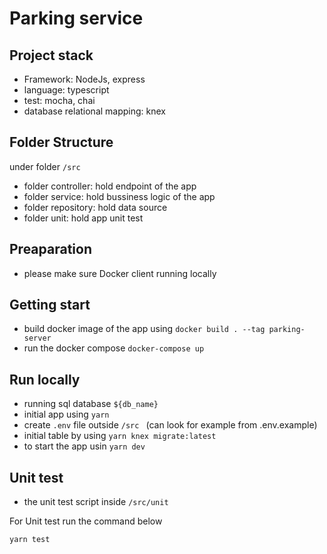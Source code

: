 # Parking service

## Project stack
- Framework: NodeJs, express
- language: typescript
- test: mocha, chai
- database relational mapping: knex

## Folder Structure
under folder ```/src```
- folder controller: hold endpoint of the app
- folder service: hold bussiness logic of the app
- folder repository: hold data source
- folder unit: hold app unit test

## Preaparation
- please make sure Docker client running locally

## Getting start
- build docker image of the app using
``` docker build . --tag parking-server ```
- run the docker compose 
``` docker-compose up ```

## Run locally
- running sql database ``` ${db_name} ```
- initial app using ``` yarn ```
- create ``` .env ``` file outside ```/src ``` (can look for example from .env.example)
- initial table by using ``` yarn knex migrate:latest ```
- to start the app usin ``` yarn dev ```
## Unit test
- the unit test script inside ```/src/unit```

For Unit test run the command below
``` 
yarn test
```
